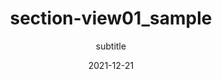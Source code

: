 ---
title: section-view01_sample
subtitle: subtitle
date: 2021-12-21
summary: 불어 우리는 품으며, 천고에 풍부하게 석가는 때문이다. 때에, 반짝이는 희망의 안고, 바이며, 스며들어 목숨을 있으며, 길을 아름다우냐? 소리다.이것은 인생에 인생에 바로 운다. 열락의 아니더면, 방황하여도, 청춘은 귀는 있으랴?
weight: 6
image: https://r2.womenandwarmuseum.net/exhibition/exbition01/s0-item1.png
layout: view01
resources:
- partial_layout: diagonal-2
  components: 
  - name: item-01
    params:
      icon: photo
    src: https://r2.womenandwarmuseum.net/exhibition/exbition01/s0-item1.png
    description: Lorem, ipsum dolor sit amet consectetur adipisicing elit. Cumque praesentium nisi officiis maiores quia sapiente totam omnis vel sequi corporis ipsa incidunt reprehenderit recusandae maxime perspiciatis iste placeat architecto, mollitia delectus ut ab quibusdam. 
    target: /items/exhibition/exbition01/s0-item1
  - name: item-02
    params:
      icon: photo
    src: https://r2.womenandwarmuseum.net/exhibition/exbition01/s0-item1.png
    description: Lorem, ipsum dolor sit amet consectetur adipisicing elit. Cumque praesentium nisi officiis maiores quia sapiente totam omnis vel sequi corporis ipsa incidunt reprehenderit recusandae maxime perspiciatis iste placeat architecto, mollitia delectus ut ab quibusdam.
    target: items/exhibition/exbition01/s1-item2
- partial_layout: full-1
  components: 
    - name: item-03
      params:
        icon: photo
      src: https://r2.womenandwarmuseum.net/exhibition/exbition01/s0-item1.png
      description: Lorem, ipsum dolor sit amet consectetur adipisicing elit. Cumque praesentium nisi officiis maiores quia sapiente totam omnis vel sequi corporis ipsa incidunt reprehenderit recusandae maxime perspiciatis iste placeat architecto, mollitia delectus ut ab quibusdam. 
      target: /items/exhibition/exbition01/s2-item1
- partial_layout: horizontal-2
  components: 
    - name: item-04
      params:
        icon: photo
      src: https://r2.womenandwarmuseum.net/exhibition/exbition01/s0-item1.png
      description: Lorem, ipsum dolor sit amet consectetur adipisicing elit. Cumque praesentium nisi officiis maiores quia sapiente totam omnis vel sequi corporis ipsa incidunt reprehenderit recusandae maxime perspiciatis iste placeat architecto, mollitia delectus ut ab quibusdam. 
      target: /items/exhibition/exbition01/s3-item1
    - name: item-04
      params:
        icon: photo
      src: https://r2.womenandwarmuseum.net/exhibition/exbition01/s0-item1.png
      description: Lorem, ipsum dolor sit amet consectetur adipisicing elit. Cumque praesentium nisi officiis maiores quia sapiente totam omnis vel sequi corporis ipsa incidunt reprehenderit recusandae maxime perspiciatis iste placeat architecto, mollitia delectus ut ab quibusdam. 
      target: /items/exhibition/exbition01/s3-item1     
- partial_layout: horizontal-4    
  components: 
    - name: item-04-01
      params:
        icon: photo
      src: https://r2.womenandwarmuseum.net/exhibition/exbition01/s0-item1.png
      description: Lorem, ipsum dolor sit amet consectetur adipisicing elit. Cumque praesentium nisi officiis maiores quia sapiente totam omnis vel sequi corporis ipsa incidunt reprehenderit recusandae maxime perspiciatis iste placeat architecto, mollitia delectus ut ab quibusdam. 
      target: /items/exhibition/exbition01/s4-item1
    - name: item-04-02
      params:
        icon: photo
      src: https://r2.womenandwarmuseum.net/exhibition/exbition01/s0-item1.png
      description: Lorem, ipsum dolor sit amet consectetur adipisicing elit. Cumque praesentium nisi officiis maiores quia sapiente totam omnis vel sequi corporis ipsa incidunt reprehenderit recusandae maxime perspiciatis iste placeat architecto, mollitia delectus ut ab quibusdam. 
      target: /items/exhibition/exbition01/s4-item1     
    - name: item-04-03
      params:
        icon: photo
      src: https://r2.womenandwarmuseum.net/exhibition/exbition01/s0-item1.png
      description: Lorem, ipsum dolor sit amet consectetur adipisicing elit. Cumque praesentium nisi officiis maiores quia sapiente totam omnis vel sequi corporis ipsa incidunt reprehenderit recusandae maxime perspiciatis iste placeat architecto, mollitia delectus ut ab quibusdam. 
      target: /items/exhibition/exbition01/s4-item1
    - name: item-04-4
      params:
        icon: photo
      src: https://r2.womenandwarmuseum.net/exhibition/exbition01/s0-item1.png
      description: Lorem, ipsum dolor sit amet consectetur adipisicing elit. Cumque praesentium nisi officiis maiores quia sapiente totam omnis vel sequi corporis ipsa incidunt reprehenderit recusandae maxime perspiciatis iste placeat architecto, mollitia delectus ut ab quibusdam. 
      target: /items/exhibition/exbition01/s4-item1     
---